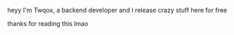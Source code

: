 heyy
I'm Twqox, a backend developer and I release crazy stuff here for free

thanks for reading this lmao
